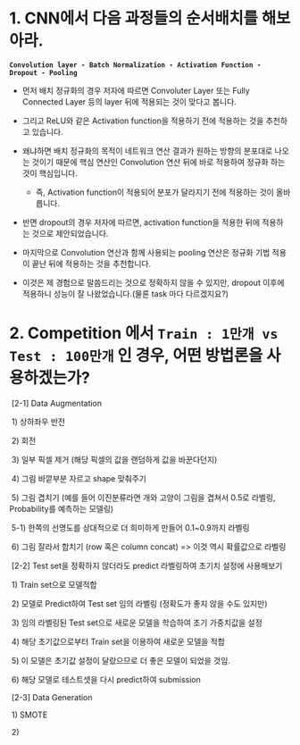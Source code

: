 # 1. CNN에서 다음 과정들의 순서배치를 해보아라.

**`Convolution layer - Batch Normalization - Activation Function - Dropout - Pooling`**





- 먼저 배치 정규화의 경우 저자에 따르면 Convoluter Layer 또는 Fully Connected Layer 등의 layer 뒤에 적용되는 것이 맞다고 봅니다.
- 그리고 ReLU와 같은 Activation function을 적용하기 전에 적용하는 것을 추천하고 있습니다.
- 왜냐하면 배치 정규화의 목적이 네트워크 연산 결과가 원하는 방향의 분포대로 나오는 것이기 때문에 핵심 연산인 Convolution 연산 뒤에 바로 적용하여 정규화 하는 것이 핵심입니다.
  - 즉, Activation function이 적용되어 분포가 달라지기 전에 적용하는 것이 올바릅니다.



- 반면 dropout의 경우 저자에 따르면, activation function을 적용한 뒤에 적용하는 것으로 제안되었습니다.



- 마지막으로 Convolution 연산과 함께 사용되는 pooling 연산은 정규화 기법 적용이 끝난 뒤에 적용하는 것을 추천합니다.
- 이것은 제 경험으로 말씀드리는 것으로 정확하지 않을 수 있지만, dropout 이후에 적용하니 성능이 잘 나왔었습니다.(물론 task 마다 다르겠지요?)



# 2. Competition 에서 `Train : 1만개 vs Test : 100만개` 인 경우, 어떤 방법론을 사용하겠는가?



​	[2-1] Data Augmentation

​		1) 상하좌우 반전

​		2) 회전

​		3) 일부 픽셀 제거 (해당 픽셀의 값을 랜덤하게 값을 바꾼다던지)

​		4) 그림 바깥부분 자르고 shape 맞춰주기

​		5) 그림 겹치기 (예를 들어 이진분류라면 개와 고양이 그림을 겹쳐서 0.5로 라벨링, Probability를 예측하는 모델링)

​		5-1) 한쪽의 선명도를 상대적으로 더 희미하게 만들어 0.1~0.9까지 라벨링

​		6) 그림 잘라서 합치기 (row 혹은 column concat) => 이것 역시 확률값으로 라벨링





​	[2-2] Test set을 정확하지 않더라도 predict 라벨링하여 초기치 설정에 사용해보기

​		1) Train set으로 모델적합

​		2) 모델로 Predict하여 Test set 임의 라벨링 (정확도가 좋지 않을 수도 있지만)

​		3) 임의 라벨링된 Test set으로 새로운 모델을 학습하여 초기 가중치값을 설정

​		4) 해당 초기값으로부터 Train set을 이용하여 새로운 모델을 적합

​		5) 이 모델은 초기값 설정이 달랐으므로 더 좋은 모델이 되었을 것임.

​		6) 해당 모델로 테스트셋을 다시 predict하여 submission



​	[2-3] Data Generation

​		1) SMOTE

​		2) 



